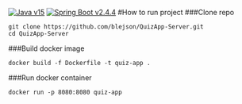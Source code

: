 [![Java v15][shield-java]](https://openjdk.java.net/projects/jdk/15/)
[![Spring Boot v2.4.4][shield-spring-boot]](https://spring.io/projects/spring-boot)
#How to run project
###Clone repo
```shell
git clone https://github.com/blejson/QuizApp-Server.git
cd QuizApp-Server
```
###Build docker image
```shell
docker build -f Dockerfile -t quiz-app .
```
###Run docker container
```shell
docker run -p 8080:8080 quiz-app
```

[shield-java]: https://img.shields.io/badge/Java-15-blue.svg
[shield-spring-boot]: https://img.shields.io/badge/Spring_Boot-2.4.4-blue.svg
